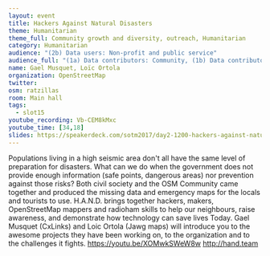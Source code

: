 ```yaml
---
layout: event
title: Hackers Against Natural Disasters
theme: Humanitarian
theme_full: Community growth and diversity, outreach, Humanitarian
category: Humanitarian
audience: "(2b) Data users: Non-profit and public service"
audience_full: "(1a) Data contributors: Community, (1b) Data contributors: Public administration (open data, data feedback...), (2b) Data users: Non-profit and public service"
name: Gael Musquet, Loïc Ortola
organization: OpenStreetMap
twitter:
osm: ratzillas
room: Main hall
tags:
  - slot15
youtube_recording: Vb-CEM8kMxc
youtube_time: [34,18]
slides: https://speakerdeck.com/sotm2017/day2-1200-hackers-against-natural-disasters
---
```

Populations living in a high seismic area don't all have the same level of preparation for disasters.
What can we do when the government does not provide enough information (safe points, dangerous areas) nor prevention against those risks?
Both civil society and the OSM Community came together and produced the missing data and emergency maps for the locals and tourists to use.
H.A.N.D. brings together hackers, makers, OpenStreetMap mappers and radioham skills to help our neighbours, raise awareness, and demonstrate how technology can save lives Today.
Gael Musquet (CxLinks) and Loic Ortola (Jawg maps) will introduce you to the awesome projects they have been working on, to the organization and to the challenges it fights.
https://youtu.be/XOMwkSWeW8w
http://hand.team

